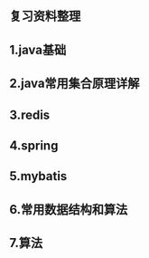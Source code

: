 复习资料整理
------

1.java基础
------
2.java常用集合原理详解
-----
3.redis
------
4.spring
------
5.mybatis
------
6.常用数据结构和算法
------
7.算法
------

